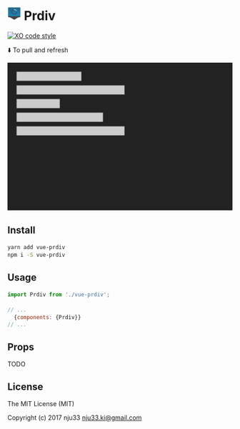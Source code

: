<h1><img src="https://github.com/nju33/vue-prdiv/blob/master/images/icon_32x32@2x.png?raw=true" width=30>&nbsp;Prdiv</h1>

[![XO code style](https://img.shields.io/badge/code_style-XO-5ed9c7.svg)](https://github.com/sindresorhus/xo)

⬇️ To pull and refresh

![Screenshot](https://github.com/nju33/vue-prdiv/blob/master/images/screenshot.gif?raw=true)

## Install

```bash
yarn add vue-prdiv
npm i -S vue-prdiv
```

## Usage

```js
import Prdiv from './vue-prdiv';

// ...
  {components: {Prdiv}}
// ...
```

## Props

TODO

## License

The MIT License (MIT)

Copyright (c) 2017 nju33 <nju33.ki@gmail.com>
